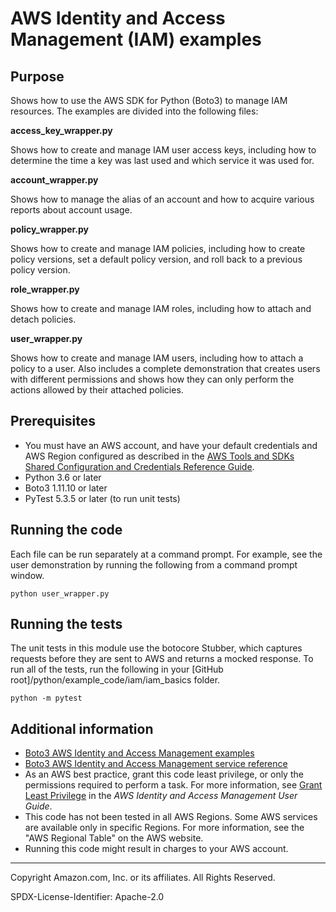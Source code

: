# AWS Identity and Access Management (IAM) examples

## Purpose

Shows how to use the AWS SDK for Python (Boto3) to manage IAM resources.
The examples are divided into the following files:

**access_key_wrapper.py**

Shows how to create and manage IAM user access keys, including how to determine
the time a key was last used and which service it was used for.

**account_wrapper.py**

Shows how to manage the alias of an account and how to acquire various reports about
account usage.

**policy_wrapper.py**

Shows how to create and manage IAM policies, including how to create policy versions,
set a default policy version, and roll back to a previous policy version.

**role_wrapper.py**

Shows how to create and manage IAM roles, including how to attach and detach policies.

**user_wrapper.py**

Shows how to create and manage IAM users, including how to attach a policy to a user.
Also includes a complete demonstration that creates users with different permissions
and shows how they can only perform the actions allowed by their attached policies. 

## Prerequisites

- You must have an AWS account, and have your default credentials and AWS Region
  configured as described in the [AWS Tools and SDKs Shared Configuration and
  Credentials Reference Guide](https://docs.aws.amazon.com/credref/latest/refdocs/creds-config-files.html).
- Python 3.6 or later
- Boto3 1.11.10 or later
- PyTest 5.3.5 or later (to run unit tests)

## Running the code

Each file can be run separately at a command prompt. For example, see the user
demonstration by running the following from a command prompt window.

```
python user_wrapper.py
```  

## Running the tests

The unit tests in this module use the botocore Stubber, which captures requests before 
they are sent to AWS and returns a mocked response. To run all of the tests, 
run the following in your [GitHub root]/python/example_code/iam/iam_basics 
folder.

```    
python -m pytest
```

## Additional information

- [Boto3 AWS Identity and Access Management examples](https://boto3.amazonaws.com/v1/documentation/api/latest/guide/iam-examples.html)
- [Boto3 AWS Identity and Access Management service reference](https://boto3.amazonaws.com/v1/documentation/api/latest/reference/services/iam.html)
- As an AWS best practice, grant this code least privilege, or only the 
  permissions required to perform a task. For more information, see 
  [Grant Least Privilege](https://docs.aws.amazon.com/IAM/latest/UserGuide/best-practices.html#grant-least-privilege) 
  in the *AWS Identity and Access Management 
  User Guide*.
- This code has not been tested in all AWS Regions. Some AWS services are 
  available only in specific Regions. For more information, see the 
  "AWS Regional Table" on the AWS website.
- Running this code might result in charges to your AWS account.

---
Copyright Amazon.com, Inc. or its affiliates. All Rights Reserved.

SPDX-License-Identifier: Apache-2.0
